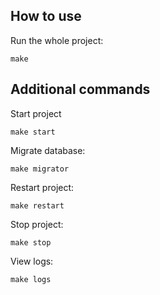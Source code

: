 ## How to use

Run the whole project:
```
make
```

## Additional commands

Start project
```
make start
```

Migrate database:
```
make migrator
```

Restart project:
```
make restart
```

Stop project:
```
make stop
```

View logs:
```
make logs
```
